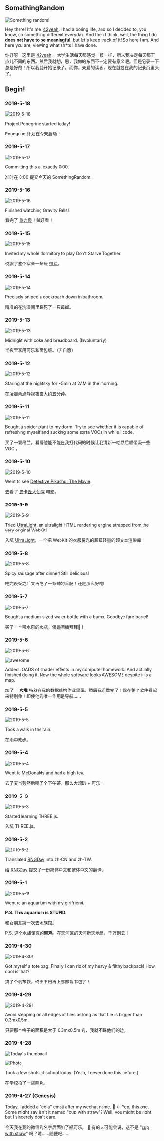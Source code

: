 ## SomethingRandom

<img src="/SomethingRandom/1.png" id="logo" alt="Something random!">

Hey there! It's me, [42yeah](https://potion4.github.io). I had a boring life, and so I decided to, you know, do something different everyday. And then I think, well, the thing I do **does not have to be meaningful**, but let's keep track of it! So here I am. And here you are, viewing what sh*ts I have done.

你好呀！这里是 [42yeah](https://potion4.github.io) 。大学生活每天都感觉一模一样，所以我决定每天都干点儿不同的东西。然后我就想，恩，我做的东西不一定要有意义吧。但是记录一下总是好的！所以我就开始记录了。而你，亲爱的读者，现在就是在我的记录页里头了。

## Begin!

### 2019-5-18

![2019-5-18](/22.png)

Project Penegrine started today!

Penegrine 计划在今天启动！

### 2019-5-17

![2019-5-17](/21.png)

Committing this at exactly 0:00.

准时在 0:00 提交今天的 SomethingRandom. 

### 2019-5-16

![2019-5-16](/20.png)

Finished watching [Gravity Falls](https://disneynow.go.com/shows/gravity-falls)!

看完了 [重力泉](https://disneynow.go.com/shows/gravity-falls)！贼好看！

### 2019-5-15

![2019-5-15](/19.png)

Invited my whole dormitory to play Don't Starve Together.

说服了整个宿舍一起玩 [饥荒](https://www.klei.com/games/dont-starve-together)。

### 2019-5-14

![2019-5-14](/18.png)

Precisely sniped a cockroach down in bathroom.

精准的在洗澡间里踩死了一只蟑螂。

### 2019-5-13

![2019-5-13](/17.png)

Midnight with coke and breadboard. (Involuntarily)

半夜里享用可乐和面包版。（非自愿）

### 2019-5-12

![2019-5-12](/16.png)

Staring at the nightsky for ~5min at 2AM in the morning.

在凌晨两点静视夜空大约五分钟。

### 2019-5-11

![2019-5-11](/15.png)

Bought a spider plant to my dorm. Try to see whether it is capable of refreshing myself and sucking some sorta VOCs in while I code.

买了一颗吊兰。看看他能不能在我打代码的时候让我清新一哈然后顺带吸一些 VOC 。

### 2019-5-10

![2019-5-10](/14.png)

Went to see [Detective Pikachu: The Movie](https://en.wikipedia.org/wiki/Pok%C3%A9mon_Detective_Pikachu).

去看了 [皮卡丘大侦探](https://en.wikipedia.org/wiki/Pok%C3%A9mon_Detective_Pikachu) 电影。

### 2019-5-9

![2019-5-9](/13.png)

Tried [UltraLight](https://ultralig.ht), an ultralight HTML rendering engine strapped from the very original WebKit!

入坑 [UltraLight](https://ultralig.ht)，一个把 WebKit 的衣服脱光的超级轻量的超文本渲染库！

### 2019-5-8

![2019-5-8](/12.png)

Spicy sausage after dinner! Still delicious!

吃完晚饭之后又再吃了一条辣的香肠！还是那么好吃!


### 2019-5-7

![2019-5-7](/11.png)

Bought a medium-sized water bottle with a bump. Goodbye fare barrel! 

买了一个带水泵的水瓶。傻逼酒桶拜拜👋！

### 2019-5-6

![2019-5-6](/10.png)

![awesome](/map.png)

Added LOADS of shader effects in my computer homework. And actually finished doing it. Now the whole software looks AWESOME despite it is a map.

加了 __一大堆__ 特效在我的数据结构作业里面。然后我还做完了！现在整个软件看起来特别帅！即使他的唯一作用是导航……

### 2019-5-5

![2019-5-5](/9.png)

Took a walk in the rain.

在雨中散步。

### 2019-5-4

![2019-5-4](/8.png)

Went to McDonalds and had a high tea.

去了麦当劳然后喝了个下午茶。那么大鸡趴 + 可乐！

### 2019-5-3

![2019-5-3](/7.png)

Started learning THREE.js.

入坑 THREE.js。

### 2019-5-2

![2019-5-2](/6.png)

Translated [RNGDay](http://rngday.com) into zh-CN and zh-TW.

给 [RNGDay](http://rngday.com) 提交了一份简体中文和繁体中文的翻译。

### 2019-5-1

![2019-5-1!](/5.png)

Went to an aquarium with my girlfriend.

**P.S. This aquarium is STUPID.**

和女朋友第一次去水族馆。

P.S. 这个水族馆真的**辣鸡**。在天河区的天河新天地里，千万别去！

### 2019-4-30

![2019-4-30!](/4.png)

Got myself a tote bag. Finally I can rid of my heavy & filthy backpack! How cool is that?

搞了个帆布袋。终于不用再上哪都背书包了！

### 2019-4-29

![2019-4-29!](/3.png)

Avoid stepping on all edges of tiles as long as that tile is bigger than 0.3mx0.5m.

只要那个格子的面积是大于 0.3mx0.5m 的，我就不踩他们的边。

### 2019-4-28

![Today's thumbnail](/2.png)

![Photo](/shot.jpg)

Took a few shots at school today. (Yeah, I never done this before.)

在学校拍了一些照片。

### 2019-4-27 (Genesis)

Today, I added a "cola" emoji after my wechat name. 🥤 <- Yep, this one. Some might say isn't it named "[cup with straw](https://emojipedia.org/cup-with-straw/)"? Well, you might be right, but I sincerely don't care.

今天我在我的微信的名字后面加了瓶可乐。 🥤 有的人可能会说，这不是 "[cup with straw](https://emojipedia.org/cup-with-straw/)" 吗？嗯……随便吧……

<script src="/SomethingRandom/sr.js"></script>